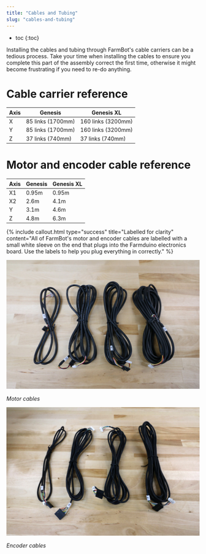 ```yaml
---
title: "Cables and Tubing"
slug: "cables-and-tubing"
---
```


* toc
{:toc}

Installing the cables and tubing through FarmBot's cable carriers can be a tedious process. Take your time when installing the cables to ensure you complete this part of the assembly correct the first time, otherwise it might become frustrating if you need to re-do anything.

# Cable carrier reference

|Axis                          |Genesis                       |Genesis XL                    |
|------------------------------|------------------------------|------------------------------|
|X                             |85 links (1700mm)             |160 links (3200mm)
|Y                             |85 links (1700mm)             |160 links (3200mm)
|Z                             |37 links (740mm)              |37 links (740mm)

# Motor and encoder cable reference

|Axis                          |Genesis                       |Genesis XL                    |
|------------------------------|------------------------------|------------------------------|
|X1                            |0.95m                         |0.95m
|X2                            |2.6m                          |4.1m
|Y                             |3.1m                          |4.6m
|Z                             |4.8m                          |6.3m



{%
include callout.html
type="success"
title="Labelled for clarity"
content="All of FarmBot's motor and encoder cables are labelled with a small white sleeve on the end that plugs into the Farmduino electronics board. Use the labels to help you plug everything in correctly."
%}



![v1.3-Motor-Cables.jpg](v1.3-Motor-Cables.jpg)

_Motor cables_



![v1.3-Encoder-Cables.jpg](v1.3-Encoder-Cables.jpg)

_Encoder cables_

